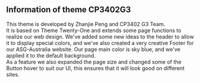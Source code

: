 ## Information of theme CP3402G3
This theme is developed by Zhanjie Peng and CP3402 G3 Team.</br>
It is based on Theme Twenty-One and extends some page functions to realize our web design. We've added some new ideas to the header to allow it to display special colors, and we've also created a very creative Footer for our ASG-Australia website. Our page main color is sky blue, and we've applied it to the default background.</br>
As a feature we also expanded the page size and changed some of the Button hover to suit our UI, this ensures that it will look good on different sites.


